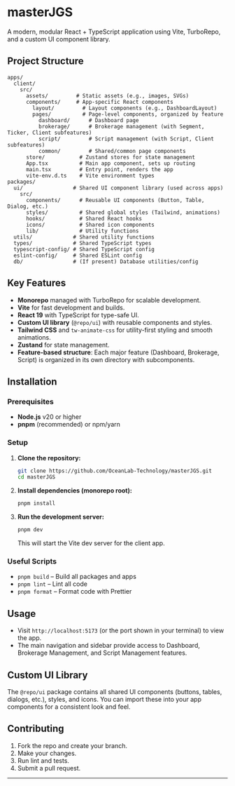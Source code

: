 # masterJGS

A modern, modular React + TypeScript application using Vite, TurboRepo, and a custom UI component library.

## Project Structure

```
apps/
  client/
    src/
      assets/         # Static assets (e.g., images, SVGs)
      components/     # App-specific React components
        layout/         # Layout components (e.g., DashboardLayout)
        pages/          # Page-level components, organized by feature
          dashboard/      # Dashboard page
          brokerage/      # Brokerage management (with Segment, Ticker, Client subfeatures)
          script/         # Script management (with Script, Client subfeatures)
          common/         # Shared/common page components
      store/           # Zustand stores for state management
      App.tsx          # Main app component, sets up routing
      main.tsx         # Entry point, renders the app
      vite-env.d.ts    # Vite environment types
packages/
  ui/                # Shared UI component library (used across apps)
    src/
      components/      # Reusable UI components (Button, Table, Dialog, etc.)
      styles/          # Shared global styles (Tailwind, animations)
      hooks/           # Shared React hooks
      icons/           # Shared icon components
      lib/             # Utility functions
  utils/             # Shared utility functions
  types/             # Shared TypeScript types
  typescript-config/ # Shared TypeScript config
  eslint-config/     # Shared ESLint config
  db/                # (If present) Database utilities/config
```

## Key Features

- **Monorepo** managed with TurboRepo for scalable development.
- **Vite** for fast development and builds.
- **React 19** with TypeScript for type-safe UI.
- **Custom UI library** (`@repo/ui`) with reusable components and styles.
- **Tailwind CSS** and `tw-animate-css` for utility-first styling and smooth animations.
- **Zustand** for state management.
- **Feature-based structure**: Each major feature (Dashboard, Brokerage, Script) is organized in its own directory with subcomponents.

## Installation

### Prerequisites

- **Node.js** v20 or higher
- **pnpm** (recommended) or npm/yarn

### Setup

1. **Clone the repository:**
   ```sh
   git clone https://github.com/OceanLab-Technology/masterJGS.git
   cd masterJGS
   ```

2. **Install dependencies (monorepo root):**
   ```sh
   pnpm install
   ```

3. **Run the development server:**
   ```sh
   pnpm dev
   ```

   This will start the Vite dev server for the client app.

### Useful Scripts

- `pnpm build` – Build all packages and apps
- `pnpm lint` – Lint all code
- `pnpm format` – Format code with Prettier

## Usage

- Visit `http://localhost:5173` (or the port shown in your terminal) to view the app.
- The main navigation and sidebar provide access to Dashboard, Brokerage Management, and Script Management features.

## Custom UI Library

The `@repo/ui` package contains all shared UI components (buttons, tables, dialogs, etc.), styles, and icons. You can import these into your app components for a consistent look and feel.

## Contributing

1. Fork the repo and create your branch.
2. Make your changes.
3. Run lint and tests.
4. Submit a pull request.

---